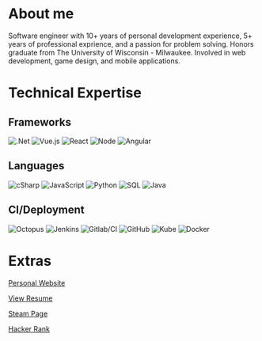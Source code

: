 # About me

Software engineer with 10+ years of personal development experience, 5+ years of professional exprience, and a passion for problem solving. Honors graduate from The University of Wisconsin - Milwaukee. Involved in web development, game design, and mobile applications. 

<h1>Technical Expertise</h1>

<h2>Frameworks</h3>

![.Net](https://i.imgur.com/K0HdMF2.png)
![Vue.js](https://i.imgur.com/XK4Xihe.png)
![React](https://www.vectorlogo.zone/logos/reactjs/reactjs-ar21.svg)
![Node](https://www.vectorlogo.zone/logos/nodejs/nodejs-ar21.svg)
![Angular](https://www.vectorlogo.zone/logos/angular/angular-ar21.svg)

<h2>Languages</h2>

![cSharp](https://i.imgur.com/W3lQarK.png)
![JavaScript](https://www.vectorlogo.zone/logos/javascript/javascript-horizontal.svg)
![Python](https://www.vectorlogo.zone/logos/python/python-horizontal.svg)
![SQL](https://i.imgur.com/7Q9t5lQ.png)
![Java](https://www.vectorlogo.zone/logos/java/java-horizontal.svg)

<h2>CI/Deployment</h2>

![Octopus](https://i.imgur.com/1woytuM.png)
![Jenkins](https://www.vectorlogo.zone/logos/jenkins/jenkins-ar21.svg)
![Gitlab/CI](https://www.vectorlogo.zone/logos/gitlab/gitlab-ar21.svg)
![GitHub](https://www.vectorlogo.zone/logos/github/github-ar21.svg)
![Kube](https://www.vectorlogo.zone/logos/kubernetes/kubernetes-ar21.svg)
![Docker](https://www.vectorlogo.zone/logos/docker/docker-ar21.svg)

<h1>Extras</h1>

[Personal Website](https://www.tommydomenico.com/)

[View Resume](https://drive.google.com/open?id=1U1uYNeWSQF6baRUwtE4dF_eM0qkdP1QY)

[Steam Page](https://store.steampowered.com/search/?developer=Tom%20Domenico)

[Hacker Rank](https://www.hackerrank.com/tomdom)
